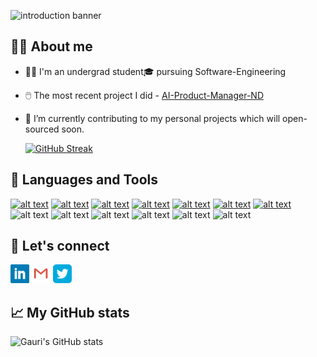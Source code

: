 ![introduction banner](https://media0.giphy.com/media/L1R1tvI9svkIWwpVYr/giphy.gif?cid=790b761170b53ad59fa2cf06d4ab4793f78ad9398dfd9105&rid=giphy.gif&ct=g)




                                         

## :woman_technologist: About me 

- :woman_student: I'm an undergrad student🎓 pursuing Software-Engineering 
- :computer_mouse: The most recent project I did - [AI-Product-Manager-ND](https://github.com/gauriruhal/AI-Product-Manager-ND)
- 🌱 I’m currently contributing to my personal projects which will open-sourced soon. 




  [![GitHub Streak](https://github-readme-streak-stats.herokuapp.com/?user=gauriruhal&theme=dark)](https://git.io/streak-stats)

##  :rocket: Languages and Tools

<a href="https://www.python.org/"> ![alt text](https://img.shields.io/badge/Python-FFD43B?style=for-the-badge&logo=python&logoColor=darkgreen)</a>  <a href="https://www.java.com/en/"> ![alt text](https://img.shields.io/badge/Java-ED8B00?style=for-the-badge&logo=java&logoColor=white)</a> <a href="https://www.linux.org/"> ![alt text](https://img.shields.io/badge/Linux-FCC624?style=for-the-badge&logo=linux&logoColor=black)</a> <a href="https://git-scm.com/"> ![alt text](https://img.shields.io/badge/Git-F05032?style=for-the-badge&logo=git&logoColor=white)</a> <a href="https://nodejs.org/en/"> ![alt text](https://img.shields.io/badge/Node.js-339933?style=for-the-badge&logo=nodedotjs&logoColor=white)</a> <a href="https://expressjs.com/"> ![alt text](https://img.shields.io/badge/Express.js-000000?style=for-the-badge&logo=express&logoColor=white)</a> <a href="https://reactjs.org/"> ![alt text](https://img.shields.io/badge/React-20232A?style=for-the-badge&logo=react&logoColor=61DAFB)</a>
![alt text](https://img.shields.io/badge/HTML5-E34F26?style=for-the-badge&logo=html5&logoColor=white)
![alt text](https://img.shields.io/badge/CSS3-1572B6?style=for-the-badge&logo=css3&logoColor=white)
![alt text](https://img.shields.io/badge/JavaScript-F7DF1E?style=for-the-badge&logo=javascript&logoColor=black)
![alt text](https://img.shields.io/badge/PHP-777BB4?style=for-the-badge&logo=php&logoColor=white)
![alt text](https://img.shields.io/badge/MongoDB-4EA94B?style=for-the-badge&logo=mongodb&logoColor=white)
![alt text](https://img.shields.io/badge/Xampp-F37623?style=for-the-badge&logo=xampp&logoColor=white)

## :white_flower: Let's connect

<a href="http://linkedin.com/in/gauri-ruhal-953a571b1/"><img src="https://github.com/vvHacker007/vvHacker007/blob/master/Linkedin.png" height="30px" width="30px" alt="LinkedIn"></a>
<a href="mailto:ruhalgauri@gmail.com?subject = Hello from your GitHub README&body = Message"><img src="https://github.com/vvHacker007/vvHacker007/blob/master/Gmail.png" height="30px" width="30px" alt="Gmail" ></a>
<a href="https://twitter.com/gauriruhal"><img src="https://github.com/vvHacker007/vvHacker007/blob/master/Twitter.png" height="30px" width="30px" alt="Twitter"></a>


## :chart_with_upwards_trend: My GitHub stats

![Gauri's GitHub stats](https://github-readme-stats.vercel.app/api?username=gauriruhal&show_icons=true&theme=dracula)

